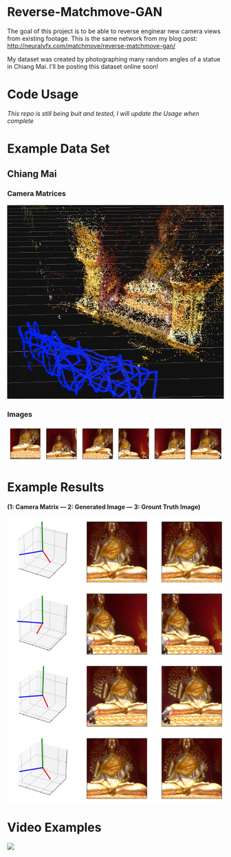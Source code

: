 # Reverse-Matchmove-GAN
The goal of this project is to be able to reverse enginear new camera views from existing footage. This is the same network from my blog post: http://neuralvfx.com/matchmove/reverse-matchmove-gan/

My dataset was created by photographing many random angles of a statue in Chiang Mai. I'll be posting this dataset online soon!

# Code Usage

*This repo is still being buit and tested, I will update the Usage when complete*

# Example Data Set
## Chiang Mai
### Camera Matrices
![](examples/example_cameras.png)
### Images
![](examples/chiang_mai_data.png)

# Example Results
#### (1: Camera Matrix — 2: Generated Image — 3: Grount Truth Image)
![](examples/chiang_mai_example.png)

# Video Examples
![](examples/anim_example.gif)
